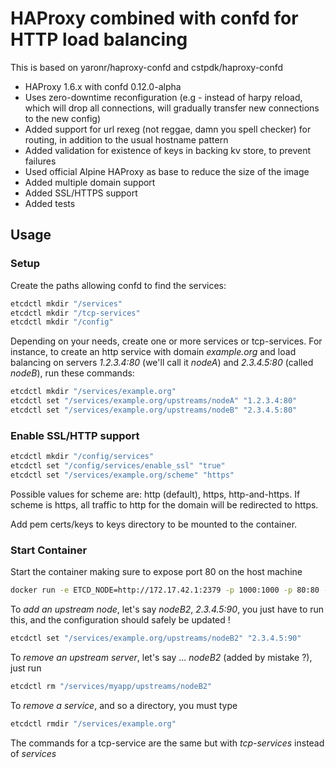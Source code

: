 HAProxy combined with confd for HTTP load balancing
===================================================

This is based on yaronr/haproxy-confd and cstpdk/haproxy-confd

* HAProxy 1.6.x with confd 0.12.0-alpha
* Uses zero-downtime reconfiguration (e.g - instead of harpy reload, which will drop all connections, will gradually transfer new connections to the new config)
* Added support for url rexeg (not reggae, damn you spell checker) for routing, in addition to the usual hostname pattern
* Added validation for existence of keys in backing kv store, to prevent failures
* Used official Alpine HAProxy as base to reduce the size of the image
* Added multiple domain support
* Added SSL/HTTPS support
* Added tests

## Usage

### Setup
Create the paths allowing confd to find the services:
```bash
etcdctl mkdir "/services"
etcdctl mkdir "/tcp-services"
etcdctl mkdir "/config"
```

Depending on your needs, create one or more services or tcp-services.
For instance, to create an http service with domain *example.org*  and load balancing on servers *1.2.3.4:80* (we'll call it *nodeA*) and *2.3.4.5:80* (called *nodeB*), run these commands:
```bash
etcdctl mkdir "/services/example.org"
etcdctl set "/services/example.org/upstreams/nodeA" "1.2.3.4:80"
etcdctl set "/services/example.org/upstreams/nodeB" "2.3.4.5:80"
```

### Enable SSL/HTTP support

```bash
etcdctl mkdir "/config/services"
etcdctl set "/config/services/enable_ssl" "true"
etcdctl set "/services/example.org/scheme" "https"
```
Possible values for scheme are: http (default), https, http-and-https. If scheme is https, all traffic to http for the domain will be redirected to https.

Add pem certs/keys to keys directory to be mounted to the container.

### Start Container
Start the container making sure to expose port 80 on the host machine

```bash
docker run -e ETCD_NODE=http://172.17.42.1:2379 -p 1000:1000 -p 80:80 -p 443:443 -v `pwd`/keys:/keys compass/haproxy-confd
```


To *add an upstream node*, let's say *nodeB2*, *2.3.4.5:90*, you just have to run this, and the configuration should safely be updated !
```bash
etcdctl set "/services/example.org/upstreams/nodeB2" "2.3.4.5:90"
```

To *remove an upstream server*, let's say ... *nodeB2* (added by mistake ?), just run
```bash
etcdctl rm "/services/myapp/upstreams/nodeB2"
```

To *remove a service*, and so a directory, you must type
```bash
etcdctl rmdir "/services/example.org"
```

The commands for a tcp-service are the same but with *tcp-services* instead of *services*

